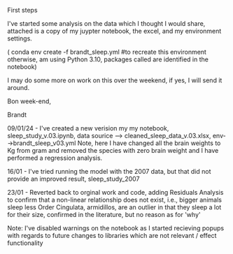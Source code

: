 First steps

I've started some analysis on the data which I thought I would share, attached is a copy of my juypter notebook, the excel, and my environment settings.

( conda env create -f brandt_sleep.yml #to recreate this environment otherwise, am using Python 3.10, packages called are identified in the notebook)

I may do some more on work on this over the weekend, if yes, I will send it around.

Bon week-end,

Brandt

09/01/24 - I've created a new verision my my notebook, sleep_study_v.03.ipynb, data sourice --> cleaned_sleep_data_v.03.xlsx, env-->brandt_sleep_v03.yml
Note, here I have changed all the brain weights to Kg from gram and removed the species with zero brain weight and I have performed a regression analysis.

16/01 - I've tried running the model with the 2007 data, but that did not provide an improved result, sleep_study_2007

23/01 - Reverted back to orginal work and code, adding Residuals Analysis to confirm that a non-linear relationship does not exist, i.e., bigger animals sleep less
Order Cingulata, armidillos, are an outlier in that they sleep a lot for their size, confirmed in the literature, but no reason as for 'why'

Note: I've disabled warnings on the notebook as I started recieving popups with regards to future changes to libraries which are not relevant / effect
functionality

